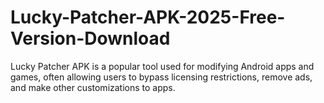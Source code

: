 # Lucky-Patcher-APK-2025-Free-Version-Download
Lucky Patcher APK is a popular tool used for modifying Android apps and games, often allowing users to bypass licensing restrictions, remove ads, and make other customizations to apps.

